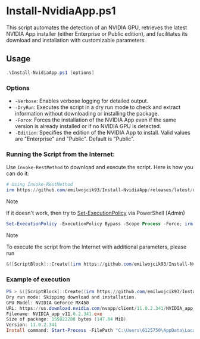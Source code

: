 # Install-NvidiaApp.ps1

This script automates the detection of an NVIDIA GPU, retrieves the latest NVIDIA App installer (either Enterprise or Public edition), and facilitates its download and installation with customizable parameters.

## Usage

```powershell
.\Install-NvidiaApp.ps1 [options]
```

### Options
- `-Verbose`: Enables verbose logging for detailed output.
- `-DryRun`: Executes the script in a dry run mode to check and extract information without downloading or installing the package.
- `-Force`: Forces the installation of the NVIDIA App even if the same version is already installed or if no NVIDIA GPU is detected.
- `-Edition`: Specifies the edition of the NVIDIA App to install. Valid values are "Enterprise" and "Public". Default is "Public".

### Running the Script from the Internet:
Use `Invoke-RestMethod` to download and execute the script. Here is how you can do it:

```powershell
# Using Invoke-RestMethod
irm https://github.com/emilwojcik93/Install-NvidiaApp/releases/latest/download/Install-NvidiaApp.ps1 | iex
```

> [!NOTE]
> If it doesn't work, then try to [Set-ExecutionPolicy](https://learn.microsoft.com/en-us/powershell/module/microsoft.powershell.security/set-executionpolicy?view=powershell-7.4) via PowerShell (Admin)
   ```powershell
   Set-ExecutionPolicy -ExecutionPolicy Bypass -Scope Process -Force; irm https://github.com/emilwojcik93/Install-NvidiaApp/releases/latest/download/Install-NvidiaApp.ps1 | iex
   ```
> [!NOTE]
> To execute the script from the Internet with additional parameters, please run
   ```powershell
   &([ScriptBlock]::Create((irm https://github.com/emilwojcik93/Install-NvidiaApp/releases/latest/download/Install-NvidiaApp.ps1))) -DryRun
   ```

### Example of execution
```powershell
PS > &([ScriptBlock]::Create((irm https://github.com/emilwojcik93/Install-NvidiaApp/releases/latest/download/Install-NvidiaApp.ps1))) -DryRun
Dry run mode: Skipping download and installation.
GPU Model: NVIDIA GeForce MX450
URL: https://us.download.nvidia.com/nvapp/client/11.0.2.341/NVIDIA_app_v11.0.2.341.exe
Filename: NVIDIA_app_v11.0.2.341.exe
Size of package: 155022288 bytes (147.84 MiB)
Version: 11.0.2.341
Install command: Start-Process -FilePath "C:\Users\6125750\AppData\Local\Temp\NVIDIA_app_v11.0.2.341.exe" -ArgumentList "-s -noreboot -noeula -nofinish -nosplash" -Wait
```